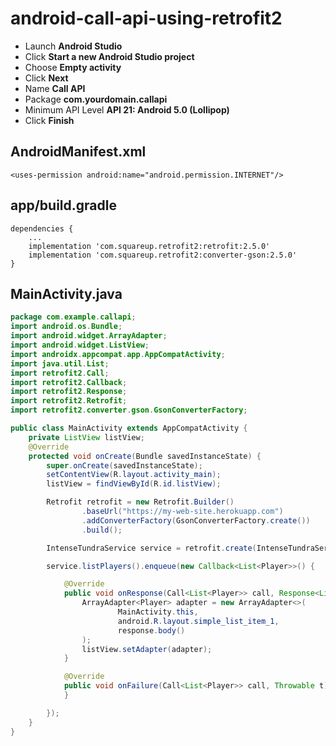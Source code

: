 # android-call-api-using-retrofit2

* Launch **Android Studio**
* Click **Start a new Android Studio project**
* Choose **Empty activity**
* Click **Next**
* Name **Call API**
* Package **com.yourdomain.callapi**
* Minimum API Level **API 21: Android 5.0 (Lollipop)**
* Click **Finish**

## AndroidManifest.xml

    <uses-permission android:name="android.permission.INTERNET"/>

## app/build.gradle

    dependencies {
        ...  
        implementation 'com.squareup.retrofit2:retrofit:2.5.0'
        implementation 'com.squareup.retrofit2:converter-gson:2.5.0'
    }

## MainActivity.java

```java
package com.example.callapi;
import android.os.Bundle;
import android.widget.ArrayAdapter;
import android.widget.ListView;
import androidx.appcompat.app.AppCompatActivity;
import java.util.List;
import retrofit2.Call;
import retrofit2.Callback;
import retrofit2.Response;
import retrofit2.Retrofit;
import retrofit2.converter.gson.GsonConverterFactory;

public class MainActivity extends AppCompatActivity {
    private ListView listView;
    @Override
    protected void onCreate(Bundle savedInstanceState) {
        super.onCreate(savedInstanceState);
        setContentView(R.layout.activity_main);
        listView = findViewById(R.id.listView);

        Retrofit retrofit = new Retrofit.Builder()
                .baseUrl("https://my-web-site.herokuapp.com")
                .addConverterFactory(GsonConverterFactory.create())
                .build();

        IntenseTundraService service = retrofit.create(IntenseTundraService.class);

        service.listPlayers().enqueue(new Callback<List<Player>>() {

            @Override
            public void onResponse(Call<List<Player>> call, Response<List<Player>> response) {
                ArrayAdapter<Player> adapter = new ArrayAdapter<>(
                        MainActivity.this,
                        android.R.layout.simple_list_item_1,
                        response.body()
                );
                listView.setAdapter(adapter);
            }

            @Override
            public void onFailure(Call<List<Player>> call, Throwable t) {
            }

        });
    }
}
```
